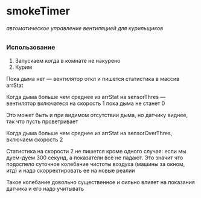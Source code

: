 # smokeTimer
###### автоматическое управление вентиляцией для курильщиков


### Использование
 1. Запускаем когда в комнате не накурено
 2. Курим

Пока дыма нет — вентилятор откл и пишется статистика в массив arrStat

Когда дыма больше чем среднее из arrStat на sensorThres — вентилятор включатеся на скорость 1 пока дыма не станет 0

Это может быть и при видимом отсутствии дыма, но датчику виднее, так что пусть проветривает



Когда дыма больше чем среднее из arrStat на sensorOverThres, включаем скорость 2 

Статистика на скорости 2 не пишется кроме одного случая: если мы дуем-дуем 300 секунд, а показатели всё не падают. Это значит что подоспело суточное колебание чистоты воздуха (машины за окном, итд) и надо скорректировать ее на новые реалии

Такое колебание довольно существенное и сильно влияет на показания датчика и его надо учитывать
